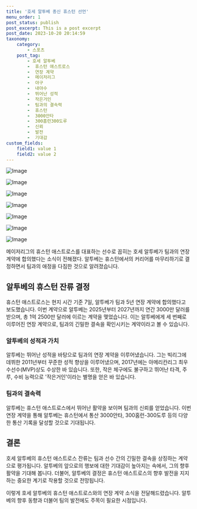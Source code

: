 ```yaml
---
title: '호세 알투베 종신 휴스턴 선언'
menu_order: 1
post_status: publish
post_excerpt: This is a post excerpt
post_date: 2023-10-20 20:14:59
taxonomy:
    category:
        - 스포츠
    post_tag:
        - 호세 알투베
        -  휴스턴 애스트로스
        -  연장 계약
        -  메이저리그
        -  야구
        -  내야수
        -  뛰어난 성적
        -  작은거인
        -  팀과의 결속력
        -  휴스턴
        -  3000안타
        -  300홈런300도루
        -  신뢰
        -  발전
        -  기대감
custom_fields:
    field1: value 1
    field2: value 2
---
```


![Image](https://imgnews.pstatic.net/image/311/2024/02/07/0001689566_001_20240207133901328.jpg?type=w647)

![Image](https://imgnews.pstatic.net/image/311/2024/02/07/0001689566_002_20240207133901384.jpg?type=w647)

![Image](https://imgnews.pstatic.net/image/311/2024/02/07/0001689566_003_20240207133901422.jpg?type=w647)

![Image](https://imgnews.pstatic.net/image/311/2024/02/07/0001689566_004_20240207133901460.jpg?type=w647)

![Image](https://imgnews.pstatic.net/image/311/2024/02/07/0001689566_005_20240207133901500.jpg?type=w647)

![Image](https://imgnews.pstatic.net/image/311/2024/02/07/0001689566_006_20240207133901542.jpg?type=w647)

![Image](https://imgnews.pstatic.net/image/311/2024/02/07/0001689566_007_20240207133901583.jpg?type=w647)


메이저리그의 휴스턴 애스트로스를 대표하는 선수로 꼽히는 호세 알투베가 팀과의 연장 계약에 합의했다는 소식이 전해졌다. 알투베는 휴스턴에서의 커리어를 마무리하기로 결정하면서 팀과의 애정을 다짐한 것으로 알려졌습니다.

## 알투베의 휴스턴 잔류 결정
휴스턴 애스트로스는 현지 시간 기준 7일, 알투베가 팀과 5년 연장 계약에 합의했다고 보도했습니다. 이번 계약으로 알투베는 2025년부터 2027년까지 연간 3000만 달러를 받으며, 총 1억 2500만 달러에 이르는 계약을 맺었습니다. 이는 알투베에게 세 번째로 이루어진 연장 계약으로, 팀과의 긴밀한 결속을 확인시키는 계약이라고 볼 수 있습니다.

### 알투베의 성적과 가치
알투베는 뛰어난 성적을 바탕으로 팀과의 연장 계약을 이루어냈습니다. 그는 빅리그에 데뷔한 2011년부터 꾸준한 성적 향상을 이루어냈으며, 2017년에는 아메리칸리그 최우수선수(MVP)상도 수상한 바 있습니다. 또한, 작은 체구에도 불구하고 뛰어난 타격, 주루, 수비 능력으로 '작은거인'이라는 별명을 얻은 바 있습니다.

### 팀과의 결속력
알투베는 휴스턴 애스트로스에서 뛰어난 활약을 보이며 팀과의 신뢰를 얻었습니다. 이번 연장 계약을 통해 알투베는 휴스턴에서 통산 3000안타, 300홈런-300도루 등의 다양한 통산 기록을 달성할 것으로 기대됩니다.

## 결론
호세 알투베의 휴스턴 애스트로스 잔류는 팀과 선수 간의 긴밀한 결속을 상징하는 계약으로 평가됩니다. 알투베의 앞으로의 행보에 대한 기대감이 높아지는 속에서, 그의 향후 활약을 기대해 봅니다. 더불어, 알투베의 결정은 휴스턴 애스트로스의 향후 발전을 지지하는 중요한 계기로 작용할 것으로 전망됩니다.

이렇게 호세 알투베의 휴스턴 애스트로스와의 연장 계약 소식을 전달해드렸습니다. 알투베의 향후 동향과 더불어 팀의 발전에도 주목이 필요한 시점입니다.

